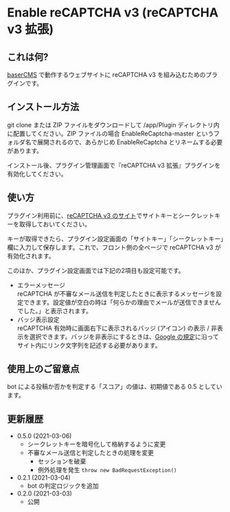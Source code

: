 # Enable reCAPTCHA v3 (reCAPTCHA v3 拡張)

## これは何?

[baserCMS](https://basercms.net/) で動作するウェブサイトに reCAPTCHA v3 を組み込むためのプラグインです。

## インストール方法

git clone または ZIP ファイルをダウンロードして /app/Plugin ディレクトリ内に配置してください。ZIP ファイルの場合 EnableReCaptcha-master というフォルダ名で展開されるので、あらかじめ EnableReCaptcha とリネームする必要があります。

インストール後、プラグイン管理画面で『reCAPTCHA v3 拡張』プラグインを有効化してください。

## 使い方

プラグイン利用前に、[reCAPTCHA v3 のサイト](https://developers.google.com/recaptcha/docs/v3)でサイトキーとシークレットキーを取得しておいてください。

キーが取得できたら、プラグイン設定画面の「サイトキー」「シークレットキー」欄に入力して保存します。これで、フロント側の全ページで reCAPTCHA v3 が有効化されます。

このほか、プラグイン設定画面では下記の2項目も設定可能です。

* エラーメッセージ  
reCAPTCHA が不審なメール送信を判定したときに表示するメッセージを設定できます。設定値が空白の時は「何らかの理由でメールが送信できませんでした。」と表示されます。
* バッジ表示設定  
reCAPTCHA 有効時に画面右下に表示されるバッジ (アイコン) の表示 / 非表示を選択できます。バッジを非表示にするときは、[Google の規定](https://developers.google.com/recaptcha/docs/faq#id-like-to-hide-the-recaptcha-badge.-what-is-allowed)に沿ってサイト内にリンク文字列を記述する必要があります。

## 使用上のご留意点

bot による投稿か否かを判定する「スコア」の値は、初期値である 0.5 としています。

## 更新履歴

* 0.5.0 (2021-03-06)  
	* シークレットキーを暗号化して格納するように変更
	* 不審なメール送信と判定したときの処理を変更
    	* セッションを破棄
    	* 例外処理を発生 ``throw new BadRequestException()``
* 0.2.1 (2021-03-04)  
	* bot の判定ロジックを追加
* 0.2.0 (2021-03-03)
	* 公開
